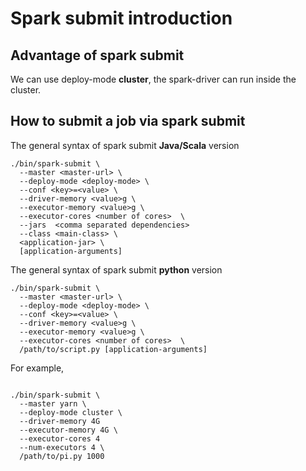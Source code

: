 # Spark submit introduction

## Advantage of spark submit

We can use deploy-mode **cluster**, the spark-driver can run inside the cluster.



## How to submit a job via spark submit

The general syntax of spark submit **Java/Scala** version

```shell
./bin/spark-submit \
  --master <master-url> \
  --deploy-mode <deploy-mode> \
  --conf <key>=<value> \
  --driver-memory <value>g \
  --executor-memory <value>g \
  --executor-cores <number of cores>  \
  --jars  <comma separated dependencies>
  --class <main-class> \
  <application-jar> \
  [application-arguments]
```

The general syntax of spark submit **python** version

```shell
./bin/spark-submit \
  --master <master-url> \
  --deploy-mode <deploy-mode> \
  --conf <key>=<value> \
  --driver-memory <value>g \
  --executor-memory <value>g \
  --executor-cores <number of cores>  \
  /path/to/script.py [application-arguments]
```

For example,  
```shell

./bin/spark-submit \
  --master yarn \
  --deploy-mode cluster \
  --driver-memory 4G
  --executor-memory 4G \
  --executor-cores 4
  --num-executors 4 \
  /path/to/pi.py 1000
```